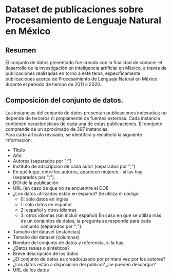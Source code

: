 # Dataset de publicaciones sobre Procesamiento de Lenguaje Natural en México

## Resumen 
El conjunto de datos presentado fue creado con la finalidad de conocer el desarrollo de la investigación en inteligencia artificial en México, a través de publicaciones realizadas en torno a este tema, específicamente publicaciones acerca de Procesamiento de Lenguaje Natural en México durante el periodo de tiempo de 2011 a 2020.

## Composición del conjunto de datos.
Las instancias del conjunto de datos presentan publicaciones indexadas; no depende de terceros ni propiamente de fuentes externas. Cada instancia contienen características de cada una de estas publicaciones. El conjunto comprende de un aproximado de 397 instancias.<br/>
Para cada artículo revisado, se identificó y recolectó la siguiente información:<br/>
* Título
* Año
* Autores (separados por ";")
* Instituto de adscripción de cada autor (separados por ";")
* En qué lugar, entre los autores, aparecen mujeres - si las hay (separados por ";").
* DOI de la publicación
* URL (en caso de que no se encuentre el DOI)
* ¿Los datos utilizados están en español? Se utiliza el código: 
     * 0: sólo datos en inglés
     * 1: sólo datos en español
     * 2: español y otros idiomas
     * 3: otros idiomas (sin incluir español)
 En caso en que se utiliza  más de un conjuntos de datos, la pregunta se responde para cada conjunto (separados por ";"). 
 * Tamaño del dataset (instancias)
 * Tamaño del dataset (columnas)
 * Nombre del conjunto de datos y referencia, si la hay.
 * ¿Datos reales o sintéticos?
 * Breve descripción de los datos
 * ¿El conjunto de datos es creado/usado por primera vez por los autores?
 * ¿Los datos están a disposición del público? ¿se pueden descargar?
 * URL de los datos 
